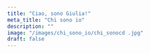 ```yaml
---
title: "Ciao, sono Giulia!"
meta_title: "Chi sono io"
description: ""
image: "/images/chi_sono_io/chi_sonocd .jpg"
draft: false
---
```


